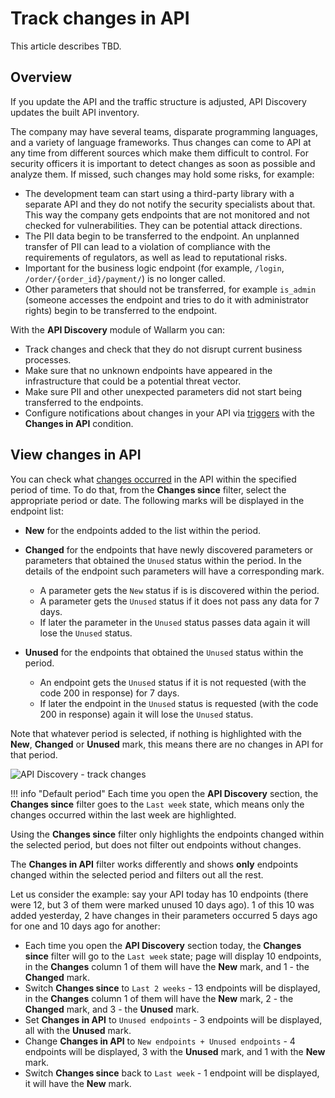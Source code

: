 # Track changes in API

This article describes TBD.

## Overview

 If you update the API and the traffic structure is adjusted, API Discovery updates the built API inventory.

The company may have several teams, disparate programming languages, and a variety of language frameworks. Thus changes can come to API at any time from different sources which make them difficult to control. For security officers it is important to detect changes as soon as possible and analyze them. If missed, such changes may hold some risks, for example:

* The development team can start using a third-party library with a separate API and they do not notify the security specialists about that. This way the company gets endpoints that are not monitored and not checked for vulnerabilities. They can be potential attack directions.
* The PII data begin to be transferred to the endpoint. An unplanned transfer of PII can lead to a violation of compliance with the requirements of regulators, as well as lead to reputational risks.
* Important for the business logic endpoint (for example, `/login`, `/order/{order_id}/payment/`) is no longer called.
* Other parameters that should not be transferred, for example `is_admin` (someone accesses the endpoint and tries to do it with administrator rights) begin to be transferred to the endpoint.

With the **API Discovery** module of Wallarm you can:

* Track changes and check that they do not disrupt current business processes.
* Make sure that no unknown endpoints have appeared in the infrastructure that could be a potential threat vector.
* Make sure PII and other unexpected parameters did not start being transferred to the endpoints.
* Configure notifications about changes in your API via [triggers](../user-guides/triggers/trigger-examples.md#new-endpoints-in-your-api-inventory) with the **Changes in API** condition.

## View changes in API

You can check what [changes occurred](../about-wallarm/api-discovery.md#tracking-changes-in-api) in the API within the specified period of time. To do that, from the **Changes since** filter, select the appropriate period or date. The following marks will be displayed in the endpoint list:

* **New** for the endpoints added to the list within the period.
* **Changed** for the endpoints that have newly discovered parameters or parameters that obtained the `Unused` status within the period. In the details of the endpoint such parameters will have a corresponding mark.

    * A parameter gets the `New` status if is is discovered within the period.
    * A parameter gets the `Unused` status if it does not pass any data for 7 days. 
    * If later the parameter in the `Unused` status passes data again it will lose the `Unused` status.

* **Unused** for the endpoints that obtained the `Unused` status within the period.

    * An endpoint gets the `Unused` status if it is not requested (with the code 200 in response) for 7 days.
    * If later the endpoint in the `Unused` status is requested (with the code 200 in response) again it will lose the `Unused` status.

Note that whatever period is selected, if nothing is highlighted with the **New**, **Changed** or **Unused** mark, this means there are no changes in API for that period.

![API Discovery - track changes](../images/about-wallarm-waf/api-discovery/api-discovery-track-changes.png)

!!! info "Default period"
    Each time you open the **API Discovery** section, the **Changes since** filter goes to the `Last week` state, which means only the changes occurred within the last week are highlighted.

Using the **Changes since** filter only highlights the endpoints changed within the selected period, but does not filter out endpoints without changes.

The **Changes in API** filter works differently and shows **only** endpoints changed within the selected period and filters out all the rest.

<a name="example"></a>Let us consider the example: say your API today has 10 endpoints (there were 12, but 3 of them were marked unused 10 days ago). 1 of this 10 was added yesterday, 2 have changes in their parameters occurred 5 days ago for one and 10 days ago for another:

* Each time you open the **API Discovery** section today, the **Changes since** filter will go to the `Last week` state; page will display 10 endpoints, in the **Changes** column 1 of them will have the **New** mark, and 1 - the **Changed** mark.
* Switch **Changes since** to `Last 2 weeks` - 13 endpoints will be displayed, in the **Changes** column 1 of them will have the **New** mark, 2 - the **Changed** mark, and 3 - the **Unused** mark.
* Set **Changes in API** to `Unused endpoints` - 3 endpoints will be displayed, all with the **Unused** mark.
* Change **Changes in API** to `New endpoints + Unused endpoints` - 4 endpoints will be displayed, 3 with the **Unused** mark, and 1 with the **New** mark.
* Switch **Changes since** back to `Last week` - 1 endpoint will be displayed, it will have the **New** mark.
